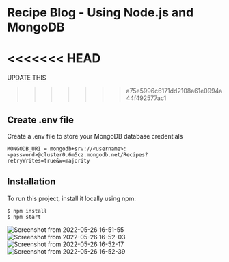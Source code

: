 # Recipe Blog - Using Node.js and MongoDB

<<<<<<< HEAD
=======


UPDATE THIS
>>>>>>> a75e5996c6171dd2108a61e0994a44f492577ac1

## Create .env file
Create a .env file to store your MongoDB database credentials

```
MONGODB_URI = mongodb+srv://<username>:<password>@cluster0.6m5cz.mongodb.net/Recipes?retryWrites=true&w=majority
```

## Installation
To run this project, install it locally using npm:

```
$ npm install
$ npm start
```

![Screenshot from 2022-05-26 16-51-55](https://user-images.githubusercontent.com/53136855/170526489-8fa5ff9b-361b-4f4d-bd24-aadc93d8d7da.png)
![Screenshot from 2022-05-26 16-52-03](https://user-images.githubusercontent.com/53136855/170526546-6475a703-c427-4ab9-b68c-7f88a37e2855.png)
![Screenshot from 2022-05-26 16-52-17](https://user-images.githubusercontent.com/53136855/170526574-b1bfdee0-43d6-4b67-9a95-60c3be857bcf.png)
![Screenshot from 2022-05-26 16-52-39](https://user-images.githubusercontent.com/53136855/170526588-99e772d3-0374-45d6-951b-11f79082673d.png)
